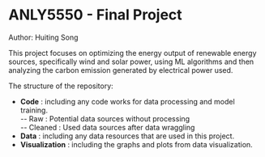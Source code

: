 # ANLY5550 - Final Project
Author: Huiting Song

This project focuses on optimizing the energy output of renewable energy sources, specifically wind and solar power, using ML algorithms and then analyzing the carbon emission generated by electrical power used. 

The structure of the repository:
- **Code** : including any code works for data processing and model training.
<br>-- Raw : Potential data sources without processing
<br>-- Cleaned : Used data sources after data wraggling
- **Data** : including any data resources that are used in this project.
- **Visualization** : including the graphs and plots from data visualization.

